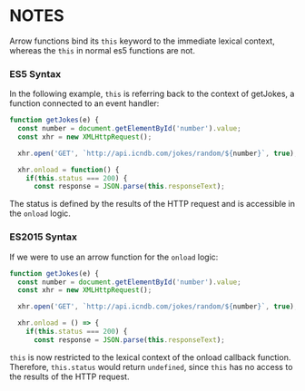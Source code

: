 # NOTES

Arrow functions bind its `this` keyword to the immediate lexical context, whereas the `this` in normal es5 functions are not.

### ES5 Syntax

In the following example, `this` is referring back to the context of getJokes, a function connected to an event handler:

``` javascript
function getJokes(e) {
  const number = document.getElementById('number').value;
  const xhr = new XMLHttpRequest();

  xhr.open('GET', `http://api.icndb.com/jokes/random/${number}`, true);

  xhr.onload = function() {
    if(this.status === 200) {
      const response = JSON.parse(this.responseText);
```
The status is defined by the results of the HTTP request and is accessible in the `onload` logic.

### ES2015 Syntax

If we were to use an arrow function for the `onload` logic:

``` javascript
function getJokes(e) {
  const number = document.getElementById('number').value;
  const xhr = new XMLHttpRequest();

  xhr.open('GET', `http://api.icndb.com/jokes/random/${number}`, true);

  xhr.onload = () => {
    if(this.status === 200) {
      const response = JSON.parse(this.responseText);
```
`this` is now restricted to the lexical context of the onload callback function. Therefore, `this.status` would return `undefined`, since `this` has no access to the results of the HTTP request.